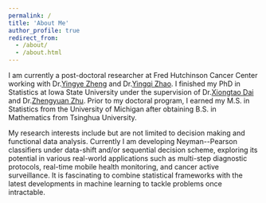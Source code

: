 ```yaml
---
permalink: /
title: 'About Me'
author_profile: true
redirect_from: 
  - /about/
  - /about.html
---
```


I am currently a post-doctoral researcher at Fred Hutchinson Cancer Center working with Dr.[Yingye Zheng](https://www.fredhutch.org/en/faculty-lab-directory/zheng-yingye.html) and Dr.[Yingqi Zhao](https://www.fredhutch.org/en/faculty-lab-directory/zhao-yingqi.html). 
I finished my PhD in Statistics at Iowa State University under the supervision of Dr.[Xiongtao Dai](https://crossd.bitbucket.io/) and Dr.[Zhengyuan Zhu](https://www.stat.iastate.edu/people/zhengyuan-zhu).
Prior to my doctoral program, I earned my M.S. in Statistics from the University of Michigan after obtaining B.S. in Mathematics from Tsinghua University. 

My research interests include but are not limited to decision making and functional data analysis. 
Currently I am developing Neyman--Pearson classifiers under data-shift and/or sequential decision scheme, exploring its potential in various real-world applications such as multi-step diagnostic protocols, real-time mobile health monitoring, and cancer active surveillance.
It is fascinating to combine statistical frameworks with the latest developments in machine learning to tackle problems once intractable.
